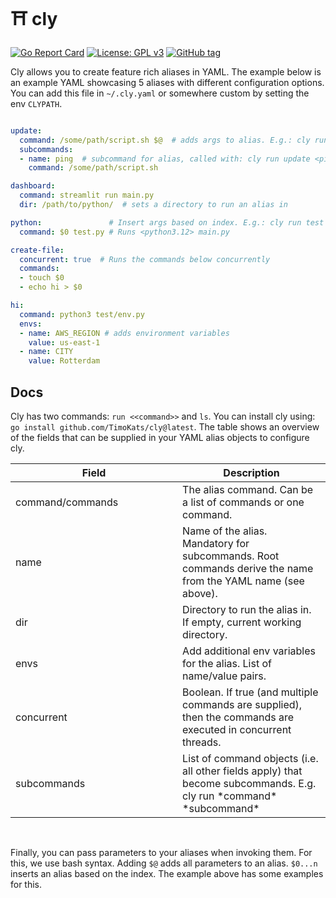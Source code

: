 # ⛩️ cly

[![Go Report Card](https://goreportcard.com/badge/github.com/TimoKats/cly)](https://goreportcard.com/report/github.com/TimoKats/cly)
[![License: GPL v3](https://img.shields.io/badge/License-GPLv3-blue.svg)](https://www.gnu.org/licenses/gpl-3.0)
[![GitHub tag](https://img.shields.io/github/tag/TimoKats/cly?include_prereleases=&sort=semver&color=blue)](https://github.com/TimoKats/cly/releases/)

Cly allows you to create feature rich aliases in YAML. The example below is an example YAML showcasing 5 aliases with different configuration options. You can add this file in `~/.cly.yaml` or somewhere custom by setting the env `CLYPATH`.  

```yaml

update:
  command: /some/path/script.sh $@  # adds args to alias. E.g.: cly run update <x> <y>
  subcommands:
  - name: ping  # subcommand for alias, called with: cly run update <ping>
    command: /some/path/script.sh

dashboard:
  command: streamlit run main.py
  dir: /path/to/python/  # sets a directory to run an alias in

python:               # Insert args based on index. E.g.: cly run test <python3.12>
  command: $0 test.py # Runs <python3.12> main.py

create-file:
  concurrent: true  # Runs the commands below concurrently
  commands:
  - touch $0
  - echo hi > $0

hi:
  command: python3 test/env.py
  envs:
  - name: AWS_REGION # adds environment variables
    value: us-east-1
  - name: CITY
    value: Rotterdam
```
  
## Docs
Cly has two commands: `run <<command>>` and `ls`. You can install cly using: `go install github.com/TimoKats/cly@latest`. The table shows an overview of the fields that can be supplied in your YAML alias objects to configure cly.

<table>
  <thead>
    <tr>
      <th width="500px">Field</th>
      <th width="500px">Description</th>
    </tr>
  </thead>
  <tbody>
    <tr width="600px">
      <td>command/commands</td>
      <td>The alias command. Can be a list of commands or one command.</td>
    </tr>
    <tr width="600px">
      <td>name</td>
      <td>Name of the alias. Mandatory for subcommands. Root commands derive the name from the YAML name (see above).</td>
    </tr>
    <tr width="600px">
      <td>dir</td>
      <td>Directory to run the alias in. If empty, current working directory.</td>
    </tr>
    <tr width="600px">
      <td>envs</td>
      <td>Add additional env variables for the alias. List of name/value pairs.</td>
    </tr>
    <tr width="600px">
      <td>concurrent</td>
      <td>Boolean. If true (and multiple commands are supplied), then the commands are executed in concurrent threads.</td>
    </tr>
    <tr width="600px">
      <td>subcommands</td>
      <td>List of command objects (i.e. all other fields apply) that become subcommands. E.g. cly run *command* *subcommand*</td>
    </tr>
  </tbody>
</table>

&nbsp;

Finally, you can pass parameters to your aliases when invoking them. For this, we use bash syntax. Adding `$@` adds all parameters to an alias. `$0...n` inserts an alias based on the index. The example above has some examples for this.


